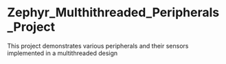 # Zephyr_Multhithreaded_Peripherals_Project
This project demonstrates various peripherals and their sensors implemented in a multithreaded design
